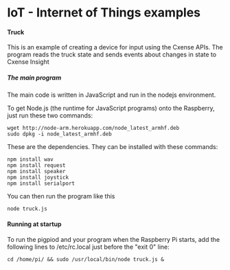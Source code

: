 
# IoT - Internet of Things examples
#### Truck

This is an example of creating a device for input using the Cxense APIs.
The program reads the truck state and sends events about changes in state to Cxense Insight



##### The main program 

The main code is written in JavaScript and run in the nodejs environment.

To get Node.js (the runtime for JavaScript programs) onto the Raspberry, just run these two commands:
~~~~
wget http://node-arm.herokuapp.com/node_latest_armhf.deb
sudo dpkg -i node_latest_armhf.deb
~~~~

These are the dependencies. They can be installed with these commands:
~~~~
npm install wav
npm install request
npm install speaker
npm install joystick
npm install serialport
~~~~

You can then run the program like this
~~~~
node truck.js
~~~~


#### Running at startup

To run the pigpiod and your program when the Raspberry Pi starts, add the following lines to /etc/rc.local just before the "exit 0" line:

~~~~
cd /home/pi/ && sudo /usr/local/bin/node truck.js &
~~~~
